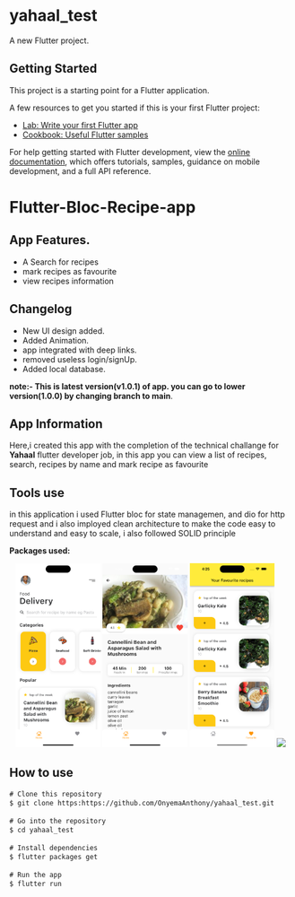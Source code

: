 # yahaal_test

A new Flutter project.

## Getting Started

This project is a starting point for a Flutter application.

A few resources to get you started if this is your first Flutter project:

- [Lab: Write your first Flutter app](https://docs.flutter.dev/get-started/codelab)
- [Cookbook: Useful Flutter samples](https://docs.flutter.dev/cookbook)

For help getting started with Flutter development, view the
[online documentation](https://docs.flutter.dev/), which offers tutorials,
samples, guidance on mobile development, and a full API reference.
# Flutter-Bloc-Recipe-app

## App Features.

- A Search for recipes
- mark recipes as favourite
- view recipes information


## Changelog

- New UI design added.
- Added Animation.
- app integrated with deep links.
- removed useless login/signUp.
- Added local database.

**note:- This is latest version(v1.0.1) of app. you can go to lower version(1.0.0) by changing branch to main**.

## App Information

Here,i created this app with the completion of the technical challange for **Yahaal** flutter developer job, in this app you can view a list of recipes, search, recipes by name and mark recipe as favourite

## Tools use
in this application i used Flutter bloc for state managemen, and dio for http request and i also imployed clean architecture to make the code easy to understand and easy to scale, i also followed SOLID principle


**Packages used:**



<p align="center">
<img src="screenshots/home.png" width="30%">
<img src="screenshots/detail.png" width="30%">
<img src="screenshots/favourite.png" width="30%">
<img src="screenshots/search" width="30%">

</p>

## How to use

```
# Clone this repository
$ git clone https:https://github.com/OnyemaAnthony/yahaal_test.git

# Go into the repository
$ cd yahaal_test

# Install dependencies
$ flutter packages get

# Run the app
$ flutter run
```

